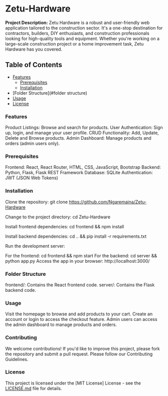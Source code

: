 # Zetu-Hardware

**Project Description:** 
Zetu Hardware is a robust and user-friendly web application tailored to the construction sector. It's a one-stop destination for contractors, builders, DIY enthusiasts, and construction professionals looking for high-quality tools and equipment. Whether you're working on a large-scale construction project or a home improvement task, Zetu Hardware has you covered.

## Table of Contents

- [Features](#features)
  - [Prerequisites](#prerequisites)
  - [Installation](#installation)
- [Folder Structure](#folder structure)
- [Usage](#usage)
- [License](#license)

### Features
Product Listings: Browse and search for products.
User Authentication: Sign up, login, and manage your user profile.
CRUD Functionality: Add, Update, Delete and Browse products.
Admin Dashboard: Manage products and orders (admin users only).

### Prerequisites

Frontend: React, React Router, HTML, CSS, JavaScript, Bootstrap
Backend: Python, Flask, Flask REST Framework
Database: SQLite
Authentication: JWT (JSON Web Tokens)

### Installation

Clone the repository: git clone https://github.com/Ngaremaina/Zetu-Hardware

Change to the project directory: cd Zetu-Hardware

Install frontend dependencies: cd frontend && npm install

Install backend dependencies: cd .. && pip install -r requirements.txt

Run the development server:

For the frontend: cd frontend && npm start
For the backend: cd server && python app.py
Access the app in your browser: http://localhost:3000/

### Folder Structure
frontend/: Contains the React frontend code.
server/: Contains the Flask backend code.

### Usage
Visit the homepage to browse and add products to your cart.
Create an account or login to access the checkout feature.
Admin users can access the admin dashboard to manage products and orders.
### Contributing
We welcome contributions! If you'd like to improve this project, please fork the repository and submit a pull request. Please follow our Contributing Guidelines.

### License
This project is licensed under the [MIT License] License - see the [LICENSE.md](LICENSE.md) file for details.
